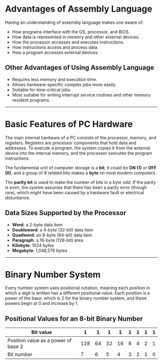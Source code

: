 # Advantages of Assembly Language 

Having an understanding of assembly language makes one aware of:

- How programs interface with the OS, processor, and BIOS.
- How data is represented in memory and other external devices.
- How the processor accesses and executes instructions.
- How instructions access and process data.
- How a program accesses external devices.

## Other Advantages of Using Assembly Language

- Requires less memory and execution time.
- Allows hardware-specific complex jobs more easily.
- Suitable for time-critical jobs.
- Most suitable for writing interrupt service routines and other memory resident programs.

---

# Basic Features of PC Hardware

The main internal hardware of a PC consists of the processor, memory, and registers. Registers are processor components that hold data and addresses. To execute a program, the system copies it from the external device into the internal memory, and the processor executes the program instructions.

The fundamental unit of computer storage is a **bit**; it could be **ON (1)** or **OFF (0)**, and a group of 8 related bits makes a **byte** on most modern computers.

The **parity bit** is used to make the number of bits in a byte odd. If the parity is even, the system assumes that there has been a parity error (though rare), which might have been caused by a hardware fault or electrical disturbance.

## Data Sizes Supported by the Processor

- **Word**: a 2-byte data item
- **Doubleword**: a 4-byte (32-bit) data item
- **Quadword**: an 8-byte (64-bit) data item
- **Paragraph**: a 16-byte (128-bit) area
- **Kilobyte**: 1024 bytes
- **Megabyte**: 1,048,576 bytes

---

# Binary Number System

Every number system uses positional notation, meaning each position in which a digit is written has a different positional value. Each position is a power of the base, which is 2 for the binary number system, and these powers begin at 0 and increase by 1.

## Positional Values for an 8-bit Binary Number

| Bit value                                     | 1 | 1 | 1 | 1 | 1 | 1 | 1 | 1 |
|-----------------------------------------------|---|---|---|---|---|---|---|---|
| Position value as a power of base 2          | 128 | 64 | 32 | 16 | 8 | 4 | 2 | 1 |
| Bit number                                    | 7 | 6 | 5 | 4 | 3 | 2 | 1 | 0 |
